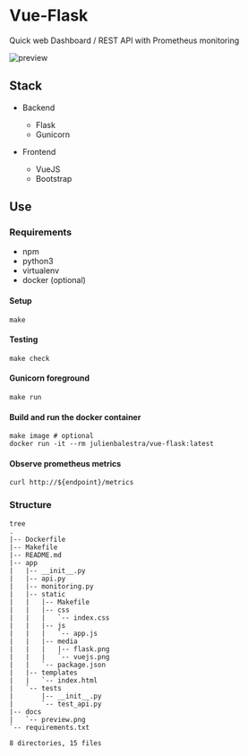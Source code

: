# Vue-Flask

Quick web Dashboard / REST API with Prometheus monitoring



![preview](docs/preview.png)


## Stack

* Backend
    * Flask
    * Gunicorn

* Frontend
    * VueJS
    * Bootstrap


## Use

### Requirements

* npm
* python3
* virtualenv
* docker (optional)


#### Setup

    make
    
#### Testing
    
    
    make check
   
    
#### Gunicorn foreground
    
    
    make run
    

#### Build and run the docker container

    make image # optional
    docker run -it --rm julienbalestra/vue-flask:latest
    
#### Observe prometheus metrics

    curl http://${endpoint}/metrics
    
### Structure
    
    
    tree
    .
    |-- Dockerfile
    |-- Makefile
    |-- README.md
    |-- app
    |   |-- __init__.py
    |   |-- api.py
    |   |-- monitoring.py
    |   |-- static
    |   |   |-- Makefile
    |   |   |-- css
    |   |   |   `-- index.css
    |   |   |-- js
    |   |   |   `-- app.js
    |   |   |-- media
    |   |   |   |-- flask.png
    |   |   |   `-- vuejs.png
    |   |   `-- package.json
    |   |-- templates
    |   |   `-- index.html
    |   `-- tests
    |       |-- __init__.py
    |       `-- test_api.py
    |-- docs
    |   `-- preview.png
    `-- requirements.txt
    
    8 directories, 15 files
